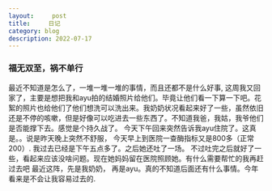 ```yaml
---
layout:     post
title:     日记
category: blog
description: 2022-07-17
---
```


### 福无双至，祸不单行

  最近不知道是怎么了，一堆一堆一堆的事情，而且还都不是什么好事, 这周我又回家了，主要是想把我和ayu拍的结婚照片给他们。毕竟让他们看一下算一下吧。花絮的照片也给他们了他们想洗可以洗出来。我奶奶状况看起来好了一些，虽然依旧还是不停的咳嗽，但是好像可以吃进去一些东西了。不知道我爸，我姑，我爷他们是否能撑下去。感觉是个持久战了。
  今天下午回来突然告诉我ayu住院了。这真是。。说是昨天晚上突然不舒服，  今天早上到医院一查酶指标又是800多（正常200）. 我过去已经是下午五点多了。之后她还吐了一场。 不过吐完之后就好了一些，看起来应该没啥问题。现在她妈妈留在医院照顾她。有什么需要帮忙的我再赶过去吧
  最近这阵，先是我奶奶， 再是ayu。真的不知道后面还有什么事情。今年看来是不会让我容易过去的.
